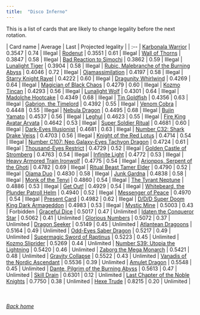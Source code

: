 ```yaml
---
title:  "Disco Inferno"
---
```


This is a list of cards that are likely to change legality before the next rotation.

| Card name | Average | Last | Projected legality |
| :-- |
[Karbonala Warrior](https://db.ygoprodeck.com/card/?search=Karbonala%20Warrior) | 0.3547 | 0.74 | Illegal |
[Rodenut](https://db.ygoprodeck.com/card/?search=Rodenut) | 0.3551 | 0.61 | Illegal |
[Wall of Thorns](https://db.ygoprodeck.com/card/?search=Wall%20of%20Thorns) | 0.3847 | 0.58 | Illegal |
[Bad Reaction to Simochi](https://db.ygoprodeck.com/card/?search=Bad%20Reaction%20to%20Simochi) | 0.3862 | 0.59 | Illegal |
[Lunalight Tiger](https://db.ygoprodeck.com/card/?search=Lunalight%20Tiger) | 0.3904 | 0.58 | Illegal |
[Rubic, Malebranche of the Burning Abyss](https://db.ygoprodeck.com/card/?search=Rubic,%20Malebranche%20of%20the%20Burning%20Abyss) | 0.4046 | 0.72 | Illegal |
[Ojamassimilation](https://db.ygoprodeck.com/card/?search=Ojamassimilation) | 0.4197 | 0.58 | Illegal |
[Starry Knight Rayel](https://db.ygoprodeck.com/card/?search=Starry%20Knight%20Rayel) | 0.4222 | 0.60 | Illegal |
[Dragunity Whirlwind](https://db.ygoprodeck.com/card/?search=Dragunity%20Whirlwind) | 0.4269 | 0.64 | Illegal |
[Magician of Black Chaos](https://db.ygoprodeck.com/card/?search=Magician%20of%20Black%20Chaos) | 0.4279 | 0.60 | Illegal |
[Kozmo Tincan](https://db.ygoprodeck.com/card/?search=Kozmo%20Tincan) | 0.4293 | 0.56 | Illegal |
[Lunalight Wolf](https://db.ygoprodeck.com/card/?search=Lunalight%20Wolf) | 0.4301 | 0.64 | Illegal |
[Madolche Hootcake](https://db.ygoprodeck.com/card/?search=Madolche%20Hootcake) | 0.4349 | 0.68 | Illegal |
[Tin Goldfish](https://db.ygoprodeck.com/card/?search=Tin%20Goldfish) | 0.4356 | 0.63 | Illegal |
[Gabrion, the Timelord](https://db.ygoprodeck.com/card/?search=Gabrion,%20the%20Timelord) | 0.4392 | 0.55 | Illegal |
[Venom Cobra](https://db.ygoprodeck.com/card/?search=Venom%20Cobra) | 0.4448 | 0.55 | Illegal |
[Nebula Dragon](https://db.ygoprodeck.com/card/?search=Nebula%20Dragon) | 0.4495 | 0.68 | Illegal |
[Bujin Yamato](https://db.ygoprodeck.com/card/?search=Bujin%20Yamato) | 0.4537 | 0.56 | Illegal |
[Leghul](https://db.ygoprodeck.com/card/?search=Leghul) | 0.4623 | 0.55 | Illegal |
[Fire King Avatar Arvata](https://db.ygoprodeck.com/card/?search=Fire%20King%20Avatar%20Arvata) | 0.4642 | 0.53 | Illegal |
[Super Soldier Ritual](https://db.ygoprodeck.com/card/?search=Super%20Soldier%20Ritual) | 0.4681 | 0.60 | Illegal |
[Dark-Eyes Illusionist](https://db.ygoprodeck.com/card/?search=Dark-Eyes%20Illusionist) | 0.4681 | 0.63 | Illegal |
[Number C32: Shark Drake Veiss](https://db.ygoprodeck.com/card/?search=Number%20C32:%20Shark%20Drake%20Veiss) | 0.4703 | 0.56 | Illegal |
[Knight of the Red Lotus](https://db.ygoprodeck.com/card/?search=Knight%20of%20the%20Red%20Lotus) | 0.4714 | 0.54 | Illegal |
[Number C107: Neo Galaxy-Eyes Tachyon Dragon](https://db.ygoprodeck.com/card/?search=Number%20C107:%20Neo%20Galaxy-Eyes%20Tachyon%20Dragon) | 0.4724 | 0.61 | Illegal |
[Thousand-Eyes Restrict](https://db.ygoprodeck.com/card/?search=Thousand-Eyes%20Restrict) | 0.4729 | 0.52 | Illegal |
[Golden Castle of Stromberg](https://db.ygoprodeck.com/card/?search=Golden%20Castle%20of%20Stromberg) | 0.4763 | 0.54 | Illegal |
[Infinite Light](https://db.ygoprodeck.com/card/?search=Infinite%20Light) | 0.4772 | 0.53 | Illegal |
[Heavy Armored Train Ironwolf](https://db.ygoprodeck.com/card/?search=Heavy%20Armored%20Train%20Ironwolf) | 0.4775 | 0.54 | Illegal |
[Arionpos, Serpent of the Ghoti](https://db.ygoprodeck.com/card/?search=Arionpos,%20Serpent%20of%20the%20Ghoti) | 0.4782 | 0.69 | Illegal |
[Ritual Beast Tamer Elder](https://db.ygoprodeck.com/card/?search=Ritual%20Beast%20Tamer%20Elder) | 0.4790 | 0.52 | Illegal |
[Ojama Duo](https://db.ygoprodeck.com/card/?search=Ojama%20Duo) | 0.4830 | 0.58 | Illegal |
[Junk Gardna](https://db.ygoprodeck.com/card/?search=Junk%20Gardna) | 0.4838 | 0.58 | Illegal |
[Monk of the Tenyi](https://db.ygoprodeck.com/card/?search=Monk%20of%20the%20Tenyi) | 0.4860 | 0.54 | Illegal |
[The Tyrant Neptune](https://db.ygoprodeck.com/card/?search=The%20Tyrant%20Neptune) | 0.4886 | 0.53 | Illegal |
[Get Out!](https://db.ygoprodeck.com/card/?search=Get%20Out!) | 0.4929 | 0.54 | Illegal |
[Whitebeard, the Plunder Patroll Helm](https://db.ygoprodeck.com/card/?search=Whitebeard,%20the%20Plunder%20Patroll%20Helm) | 0.4940 | 0.52 | Illegal |
[Messenger of Peace](https://db.ygoprodeck.com/card/?search=Messenger%20of%20Peace) | 0.4970 | 0.54 | Illegal |
[Present Card](https://db.ygoprodeck.com/card/?search=Present%20Card) | 0.4982 | 0.62 | Illegal |
[D/D/D Super Doom King Dark Armageddon](https://db.ygoprodeck.com/card/?search=D/D/D%20Super%20Doom%20King%20Dark%20Armageddon) | 0.4983 | 0.53 | Illegal |
[Mystic Mine](https://db.ygoprodeck.com/card/?search=Mystic%20Mine) | 0.5003 | 0.43 | Forbidden |
[Graceful Dice](https://db.ygoprodeck.com/card/?search=Graceful%20Dice) | 0.5017 | 0.47 | Unlimited |
[Idaten the Conqueror Star](https://db.ygoprodeck.com/card/?search=Idaten%20the%20Conqueror%20Star) | 0.5062 | 0.41 | Unlimited |
[Glorious Numbers](https://db.ygoprodeck.com/card/?search=Glorious%20Numbers) | 0.5072 | 0.37 | Unlimited |
[Dragon Seeker](https://db.ygoprodeck.com/card/?search=Dragon%20Seeker) | 0.5149 | 0.45 | Unlimited |
[Atlantean Dragoons](https://db.ygoprodeck.com/card/?search=Atlantean%20Dragoons) | 0.5164 | 0.49 | Unlimited |
[Odd-Eyes Saber Dragon](https://db.ygoprodeck.com/card/?search=Odd-Eyes%20Saber%20Dragon) | 0.5217 | 0.49 | Unlimited |
[Supermagic Sword of Raptinus](https://db.ygoprodeck.com/card/?search=Supermagic%20Sword%20of%20Raptinus) | 0.5223 | 0.45 | Unlimited |
[Kozmo Sliprider](https://db.ygoprodeck.com/card/?search=Kozmo%20Sliprider) | 0.5269 | 0.44 | Unlimited |
[Number S39: Utopia the Lightning](https://db.ygoprodeck.com/card/?search=Number%20S39:%20Utopia%20the%20Lightning) | 0.5420 | 0.46 | Unlimited |
[Zaborg the Mega Monarch](https://db.ygoprodeck.com/card/?search=Zaborg%20the%20Mega%20Monarch) | 0.5421 | 0.48 | Unlimited |
[Gravity Collapse](https://db.ygoprodeck.com/card/?search=Gravity%20Collapse) | 0.5522 | 0.43 | Unlimited |
[Vanadis of the Nordic Ascendant](https://db.ygoprodeck.com/card/?search=Vanadis%20of%20the%20Nordic%20Ascendant) | 0.5536 | 0.39 | Unlimited |
[Amulet Dragon](https://db.ygoprodeck.com/card/?search=Amulet%20Dragon) | 0.5548 | 0.45 | Unlimited |
[Dante, Pilgrim of the Burning Abyss](https://db.ygoprodeck.com/card/?search=Dante,%20Pilgrim%20of%20the%20Burning%20Abyss) | 0.5613 | 0.47 | Unlimited |
[Skill Drain](https://db.ygoprodeck.com/card/?search=Skill%20Drain) | 0.6301 | 0.12 | Unlimited |
[Last Chapter of the Noble Knights](https://db.ygoprodeck.com/card/?search=Last%20Chapter%20of%20the%20Noble%20Knights) | 0.7750 | 0.38 | Unlimited |
[Hexe Trude](https://db.ygoprodeck.com/card/?search=Hexe%20Trude) | 0.8215 | 0.20 | Unlimited |

<br>

###### [Back home](index)